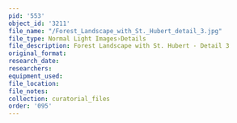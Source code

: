 ```yaml
---
pid: '553'
object_id: '3211'
file_name: "/Forest_Landscape_with_St._Hubert_detail_3.jpg"
file_type: Normal Light Images›Details
file_description: Forest Landscape with St. Hubert - Detail 3
original_format:
research_date:
researchers:
equipment_used:
file_location:
file_notes:
collection: curatorial_files
order: '095'
---
```

